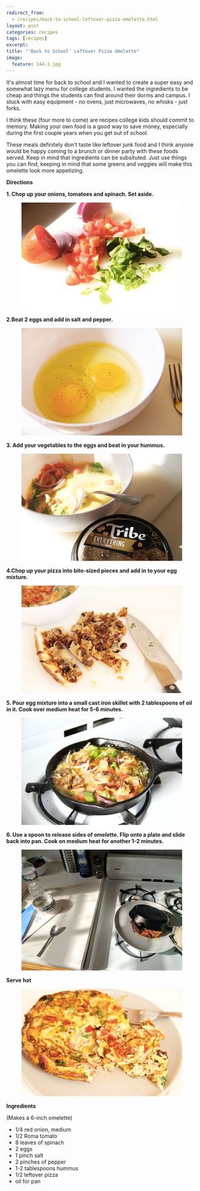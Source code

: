 ```yaml
---
redirect_from: 
  - /recipes/back-to-school-leftover-pizza-omelette.html
layout: post
categories: recipes
tags: [recipes]
excerpt: 
title: "'Back to School' Leftover Pizza Omelette"
image:
  feature: 144-1.jpg
---
```


It's almost time for back to school and I wanted to create a super easy and somewhat lazy menu for college students.  I wanted the ingredients to be cheap and things the students can find around their dorms and campus.  I stuck with easy equipment - no ovens, just microwaves, no whisks - just forks.  

I think these (four more to come) are recipes college kids should commit to memory.  Making your own food is a good way to save money, especially during the first couple years when you get out of school.

These meals definitely don't taste like leftover junk food and I think anyone would be happy coming to a brunch or dinner party with these foods served.  Keep in mind that ingredients can be subsituted.  Just use things you can find, keeping in mind that some greens and veggies will make this omelette look more appetizing.

__Directions__

__1. Chop up your onions, tomatoes and spinach.  Set aside.__

<figure> <img src='/images/144-4.jpg'> </figure>


__2.Beat 2 eggs and add in salt and pepper.__

<figure> <img src='/images/144-2.jpg'> </figure>

__3. Add your vegetables to the eggs and beat in your hummus.__

<figure> <img src='/images/144-5.jpg'> </figure>

__4.Chop up your pizza into bite-sized pieces and add in to your egg mixture.__

<figure> <img src='/images/144-6.jpg'> </figure>

__5. Pour egg mixture into a small cast iron skillet with 2 tablespoons of oil in it. Cook over medium heat for 5-6 minutes.__

<figure> <img src='/images/144-7.jpg'> </figure>

__6. Use a spoon to release sides of omelette.  Flip onto a plate and slide back into pan.  Cook on medium heat for another 1-2 minutes.__

<figure> <img src='/images/144-9.jpg'> </figure>

__Serve hot__

<figure> <img src='/images/144-8.jpg'> </figure>

<section class='recipe'>
<p> <strong>Ingredients</strong></p>

<p>(Makes a 6-inch omelette)</p>

<ul><li>1/4 red onion, medium</li><li>1/2 Roma tomato</li><li>8 leaves of spinach</li><li>2 eggs</li><li>1 pinch salt</li><li>2 pinches of pepper</li><li>1-2 tablespoons hummus</li><li>1/2 leftover pizza</li><li>oil for pan</li></ul></section>